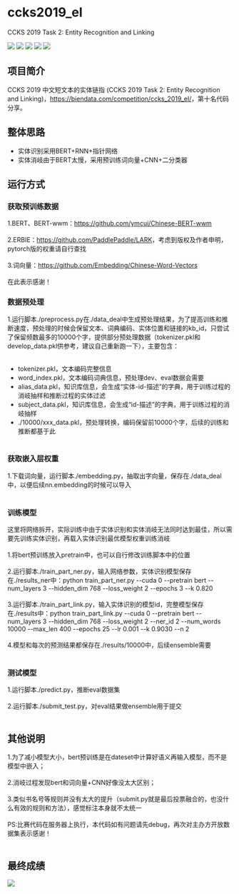 # ccks2019_el
CCKS 2019 Task 2: Entity Recognition and Linking

[![](https://img.shields.io/badge/Python-3.6-blue.svg)](https://www.python.org/)
[![](https://img.shields.io/badge/torch-1.1.0-brightgreen.svg)](https://pypi.org/project/torch/1.1.0)
[![](https://img.shields.io/badge/pytorch--pretrained--bert-0.6.2-brightgreen.svg)](https://pypi.org/project/pytorch-pretrained-bert/0.6.2)
[![](https://img.shields.io/badge/keras-2.2.4-brightgreen.svg)](https://pypi.org/project/keras/2.2.4)
[![](https://img.shields.io/badge/numpy-1.16.2-brightgreen.svg)](https://pypi.python.org/pypi/numpy/1.16.2)

## **项目简介**
CCKS 2019 中文短文本的实体链指 (CCKS 2019 Task 2: Entity Recognition and Linking)，<https://biendata.com/competition/ccks_2019_el/>，第十名代码分享。<br>

## **整体思路**
* 实体识别采用BERT+RNN+指针网络<br>
* 实体消岐由于BERT太慢，采用预训练词向量+CNN+二分类器<br>

## **运行方式**
### **获取预训练数据**
1.BERT、BERT-wwm：<https://github.com/ymcui/Chinese-BERT-wwm><br><br>
2.ERBIE：<https://github.com/PaddlePaddle/LARK>，考虑到版权及作者申明，pytorch版的权重请自行查找<br><br>
3.词向量：<https://github.com/Embedding/Chinese-Word-Vectors><br><br>
在此表示感谢！<br>

### **数据预处理**
1.运行脚本./preprocess.py在./data_deal中生成预处理结果，为了提高训练和推断速度，预处理的时候会保留文本、词典编码、实体位置和链接的kb_id，只尝试了保留频数最多的10000个字，提供部分预处理数据（tokenizer.pkl和develop_data.pkl供参考，建议自己重新跑一下），主要包含：<br><br>
* tokenizer.pkl，文本编码完整信息<br>
* word_index.pkl，文本编码词典信息，预处理dev、eval数据会需要<br>
* alias_data.pkl，知识库信息，会生成“实体-id-描述”的字典，用于训练过程的消岐抽样和推断过程的实体过滤<br>
* subject_data.pkl，知识库信息，会生成“id-描述”的字典，用于训练过程的消岐抽样<br>
* ./10000/xxx_data.pkl，预处理转换，编码保留前10000个字，后续的训练和推断都基于此<br><br>

### **获取嵌入层权重**
1.下载词向量，运行脚本./embedding.py，抽取出字向量，保存在./data_deal中，以便后续nn.embedding的时候可以导入<br><br>

### **训练模型**
这里将网络拆开，实际训练中由于实体识别和实体消岐无法同时达到最佳，所以需要先训练实体识别，再载入实体识别最优模型权重训练消岐<br><br>
1.将bert预训练放入pretrain中，也可以自行修改训练脚本中的位置<br><br>
2.运行脚本./train_part_ner.py，输入网络参数，实体识别模型保存在./results_ner中：python train_part_ner.py --cuda 0 --pretrain bert --num_layers 3 --hidden_dim 768 --loss_weight 2 --epochs 3 --k 0.820<br><br>
3.运行脚本./train_part_link.py，输入实体识别的模型id，完整模型保存在./results中：python train_part_link.py --cuda 0 --pretrain bert --num_layers 3 --hidden_dim 768 --loss_weight 2 --ner_id 2 --num_words 10000 --max_len 400 --epochs 25 --lr 0.001 --k 0.9030 --n 2<br><br>
4.模型和每次的预测结果都保存在./results/10000中，后续ensemble需要<br><br>

### **测试模型**
1.运行脚本./predict.py，推断eval数据集<br><br>
2.运行脚本./submit_test.py，对eval结果做ensemble用于提交<br><br>

## **其他说明**
1.为了减小模型大小，bert预训练是在dateset中计算好语义再输入模型，而不是模型中嵌入；<br><br>
2.消岐过程发现bert和词向量+CNN好像没太大区别；<br><br>
3.类似书名号等规则并没有太大的提升（submit.py就是最后投票融合的，也没什么有效的规则和方法），感觉标注本身就不太统一<br><br>
PS:比赛代码在服务器上执行，本代码如有问题请先debug，再次对主办方开放数据集表示感谢！<br><br>

## **最终成绩**
![](https://github.com/renjunxiang/ccks2019_el/blob/master/picture/score.png)
